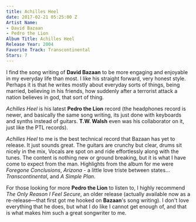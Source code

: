 ```yaml
---
title: Achilles Heel
date: 2017-02-21 05:25:00 Z
Artist Name:
- David Bazaan
- Pedro the Lion
Album Title: Achilles Heel
Release Year: 2004
Favorite Track: Transcontinental
Stars: 7
---
```


I find the song writing of **David Bazaan** to be more engaging and enjoyable in my everyday life than most. I like his straight forward, very honest style. Perhaps it is that he writes mostly about everyday sorts of things, being married, believing in his friends, how suddenly after a terrorist attack a nation believes in god, that sort of thing. 

_Achilles Heel_ is his latest **Pedro the Lion** record (the headphones record is newer, and basically the same song writing, its just done with keyboards and synths instead of guitars. **T.W. Walsh** even was his collaborator on it, just like the PTL records).

_Achilles Heel_ to me is the best technical record that Bazaan has yet to release. It just sounds great. The guitars are crunchy but clear, drums sit nicely in the mix, Vocals are spot on and ride effortlessly along with the tunes. The content is nothing new or ground breaking, but it is what I have come to expect from the man. Highlights from the album for me were _Foregone Conclusions_, _Arizona_ - a little love triste between states... _Transcontinental_, and _A Simple Plan_.

For those looking for more **Pedro the Lion** to listen to, I highly recommend _The Only Reason I Feel Secure_, an older release (actually available now as a re-release—that first got me hooked on **Bazaan**'s song writing). I don't love everything that he does, but what I do like I cannot get enough of, and that is what makes him such a great songwriter to me.